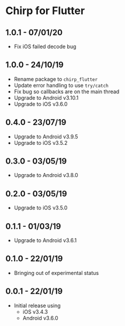 # Chirp for Flutter

## 1.0.1 - 07/01/20

- Fix iOS failed decode bug

## 1.0.0 - 24/10/19

- Rename package to `chirp_flutter`
- Update error handling to use `try/catch`
- Fix bug so callbacks are on the main thread
- Upgrade to Android v3.10.1
- Upgrade to iOS v3.6.0

## 0.4.0 - 23/07/19

- Upgrade to Android v3.9.5
- Upgrade to iOS v3.5.2

## 0.3.0 - 03/05/19

- Upgrade to Android v3.8.0

## 0.2.0 - 03/05/19

- Upgrade to iOS v3.5.0

## 0.1.1 - 01/03/19

- Upgrade to Android v3.6.1

## 0.1.0 - 22/01/19

- Bringing out of experimental status

## 0.0.1 - 22/01/19

- Initial release using
    - iOS v3.4.3
    - Android v3.6.0
